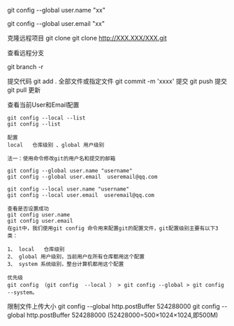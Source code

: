 git config --global user.name "xx"

git config --global user.email "xx"

克隆远程项目 git clone
git clone http://XXX.XXX/XXX.git

查看远程分支

git branch -r


提交代码
git add . 全部文件或指定文件
git commit -m 'xxxx' 提交
git push 提交
git pull 更新


查看当前User和Email配置

```
git config --local --list 
git config --list 

配置
​​​​​​local   仓库级别 、global 用户级别

法一：使用命令修改git的用户名和提交的邮箱

git config --global user.name "username"
git config --global user.email  useremail@qq.com

git config --local user.name "username"
git config --local user.email  useremail@qq.com

查看是否设置成功
git config user.name
git config user.email
在git中，我们使用git config 命令用来配置git的配置文件，git配置级别主要有以下3类：

1、 local   仓库级别
2、 global 用户级别，当前用户在所有仓库都用这个配置
3、 system 系统级别，整台计算机都用这个配置

优先级
git config （git config  --local ） > git config --global > git config --system。
```


限制文件上传大小
git config --global http.postBuffer 524288000
git config --global http.postBuffer 524288000
(52428000=500×1024×1024,即500M)